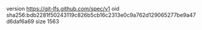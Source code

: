 version https://git-lfs.github.com/spec/v1
oid sha256:bdb2281f50243119c826b5cb16c2313e0c9a762d129065277be9a47d6daf6a69
size 1563
